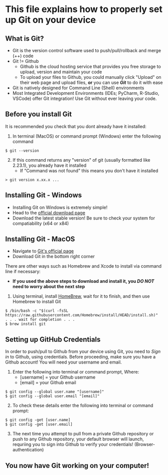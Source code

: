 # This file explains how to properly set up Git on your device

## What is Git?
* Git is the version control software used to push/pull/rollback and merge (++) code
* Git != Github
   * Github is the cloud hosting service that provides you free storage to upload, version and maintain your code
   * To upload your files to Github, you could manually click "Upload" on their web page and upload files, **or** you can use _**Git**_ to do it with ease
* Git is natively designed for Command Line (Shell) environments
* Most Integrated Development Environments (IDEs; PyCharm, R-Studio, VSCode) offer Git integration! Use Git without ever leaving your code.

## Before you install Git
It is recommended you check that you dont already have it installed:
1. In terminal (MacOS) or command prompt (Windows) enter the following command
```
$ git --version
```
2. If this command returns any "version" of git (usually formatted like 2.23.1), you already have it installed
   * If "Command was not found" this means you don't have it installed
```
> git version x.xx.x ...
```

## Installing Git - Windows
* Installing Git on Windows is extremely simple!
* Head to the [official download page](https://git-scm.com/download/win)
* Download the latest stable version! Be sure to check your system for compatiability (x64 or x84)

## Installing Git - MacOS
* Navigate to [Git's official page](https://git-scm.com/)
* Download Git in the bottom right corner

There are other ways such as Homebrew and Xcode to install via command line if necessary:
* **If you used the above steps to download and install it, you _DO NOT_ need to worry about the next step**
1. Using terminal, install [HomeBrew](https://brew.sh/), wait for it to finish, and then use Homebrew to install Git
```
$ /bin/bash -c "$(curl -fsSL https://raw.githubusercontent.com/Homebrew/install/HEAD/install.sh)"
. . . wait for completion . . .
$ brew install git
```

## Setting up GitHub Credentials
In order to push/pull to Github from your device using Git, you need to _Sign in_ to Github, using credentials.
Before proceeding, make sure you have a Github account! You will need your username and email.

1. Enter the following into terminal or command prompt, Where:
   * \[username] = your Github username
   * \[email] = your Github email
```
$ git config --global user.name "[username]"
$ git config --global user.email "[email]"
```

2. To check these details enter the following into terminal or command prompt:
```
$ git config -get [user.name]
$ git config -get [user.email]
```

3. The next time you attempt to pull from a private Github repository or push to any Github repository, your default browser will launch, requriing you to sign into Github to verify your credentials! (Browser-authentication)

## You now have Git working on your computer!
